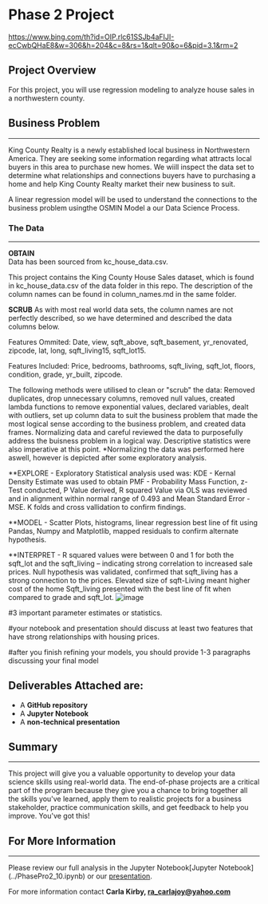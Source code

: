 # Phase 2 Project

https://www.bing.com/th?id=OIP.rlc61SSJb4aFIJI-ecCwbQHaE8&w=306&h=204&c=8&rs=1&qlt=90&o=6&pid=3.1&rm=2

## Project Overview

For this project, you will use regression modeling to analyze house sales in a northwestern county.

## Business Problem
______________________________________________________________________________________________________________________________________________________________________

King County Realty is a newly established local business in Northwestern America. They are seeking some information regarding what attracts local buyers in this area to purchase new homes. We wiill inspect the data set to determine what relationships and connections buyers have to purchasing a home and help King County Realty market their new business to suit.

A linear regression model will be used to understand the connections to the business problem usingthe OSMIN Model a our Data Science Process.

### The Data
______________________________________________________________________________________________________________________________________________________________________

**OBTAIN**  
Data has been sourced from kc_house_data.csv.

This project contains the King County House Sales dataset, which is found in kc_house_data.csv of the data folder in this repo. The description of the column names can be found in column_names.md in the same folder. 

**SCRUB**
As with most real world data sets, the column names are not perfectly described, so we have determined and described the data columns below.

Features Ommited: Date, view, sqft_above, sqft_basement, yr_renovated, zipcode, lat, long, sqft_living15, sqft_lot15. 

Features Included: Price, bedrooms, bathrooms, sqft_living, sqft_lot, floors, condition, grade, yr_built, zipcode. 

The following methods were utilised to clean or "scrub" the data: Removed duplicates, drop unnecessary columns, removed null values, created lambda functions to remove exponential values, declared variables, dealt with outliers, set up column data to suit the business problem that made the most logical sense according to the business problem, and created data frames. Normalizing data and careful reviewed the data to purposefully address the buisness problem in a logical way. Descriptive statistics were also imperative at this point. *Normalizing the data was performed here aswell, however is depicted after some exploratory analysis. 

**EXPLORE - Exploratory Statistical analysis used was: KDE - Kernal Density Estimate was used to obtain PMF - Probability Mass Function, z- Test conducted, P Value derived, R squared Value via OLS was reviewed and in alignment within normal range of 0.493 and Mean Standard Error - MSE. K folds and cross vallidation to confirm findings.

**MODEL - Scatter Plots, histograms, linear regression best line of fit using Pandas, Numpy and Matplotlib, mapped residuals to confirm alternate hypothesis. 

**INTERPRET - R squared values were between 0 and 1 for both the sqft_lot and the sqft_living – indicating strong correlation to increased sale prices. 
Null hypothesis was validated, confirmed that sqft_living has a strong connection to the prices. Elevated size of sqft-Living meant higher cost of the home
Sqft_living presented with the best line of fit when compared to grade and sqft_lot.
![image](https://user-images.githubusercontent.com/51284956/170860501-60ee0789-e902-4c8e-940a-b67b14466a04.png)



#3 important parameter estimates or statistics.

 #your notebook and presentation should discuss at least two features that have strong relationships with housing prices.
 
#after you finish refining your models, you should provide 1-3 paragraphs discussing your final model


## Deliverables Attached are:

* A **GitHub repository**
* A **Jupyter Notebook**
* A **non-technical presentation**

## Summary
______________________________________________________________________________________________________________________________________________________________________

This project will give you a valuable opportunity to develop your data science skills using real-world data. The end-of-phase projects are a critical part of the program because they give you a chance to bring together all the skills you've learned, apply them to realistic projects for a business stakeholder, practice communication skills, and get feedback to help you improve. You've got this!

## For More Information 
______________________________________________________________________________________________________________________________________________________________________

Please review our full analysis in the Jupyter Notebook[Jupyter Notebook] (../PhasePro2_10.ipynb) or our [presentation](./presentation.pdf).

For more information contact **Carla Kirby, ra_carlajoy@yahoo.com** 
  
